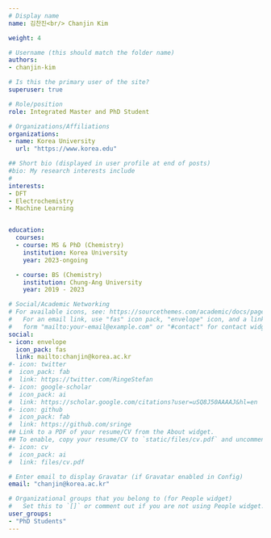 ```yaml
---
# Display name
name: 김찬진<br/> Chanjin Kim 

weight: 4

# Username (this should match the folder name)
authors:
- chanjin-kim

# Is this the primary user of the site?
superuser: true

# Role/position
role: Integrated Master and PhD Student

# Organizations/Affiliations
organizations:
- name: Korea University
  url: "https://www.korea.edu"

## Short bio (displayed in user profile at end of posts)
#bio: My research interests include 
#
interests:
- DFT
- Electrochemistry
- Machine Learning


education:
  courses:
  - course: MS & PhD (Chemistry)
    institution: Korea University 
    year: 2023-ongoing

  - course: BS (Chemistry)
    institution: Chung-Ang University 
    year: 2019 - 2023

# Social/Academic Networking
# For available icons, see: https://sourcethemes.com/academic/docs/page-builder/#icons
#   For an email link, use "fas" icon pack, "envelope" icon, and a link in the
#   form "mailto:your-email@example.com" or "#contact" for contact widget.
social:
- icon: envelope
  icon_pack: fas
  link: mailto:chanjin@korea.ac.kr
#- icon: twitter
#  icon_pack: fab
#  link: https://twitter.com/RingeStefan
#- icon: google-scholar
#  icon_pack: ai
#  link: https://scholar.google.com/citations?user=uSQ8J50AAAAJ&hl=en
#- icon: github
#  icon_pack: fab
#  link: https://github.com/sringe
## Link to a PDF of your resume/CV from the About widget.
## To enable, copy your resume/CV to `static/files/cv.pdf` and uncomment the lines below.
#- icon: cv
#  icon_pack: ai
#  link: files/cv.pdf

# Enter email to display Gravatar (if Gravatar enabled in Config)
email: "chanjin@korea.ac.kr"

# Organizational groups that you belong to (for People widget)
#   Set this to `[]` or comment out if you are not using People widget.
user_groups:
- "PhD Students"
---
```



